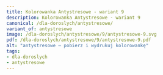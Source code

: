 ```yaml
---
title: Kolorowanka Antystresowe - wariant 9
description: Kolorowanka Antystresowe - wariant 9
canonical: /dla-doroslych/antystresowe/
variant_of: antystresowe
image: /dla-doroslych/antystresowe/9/antystresowe-9.svg
pdf: /dla-doroslych/antystresowe/9/antystresowe-9.pdf
alt: "antystresowe – pobierz i wydrukuj kolorowankę"
tags:
- dla-doroslych
- antystresowe
---
```

